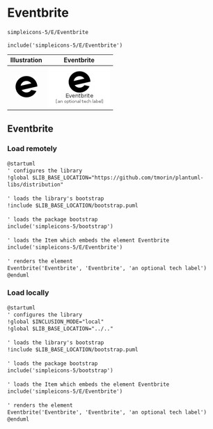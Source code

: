 # Eventbrite


```text
simpleicons-5/E/Eventbrite
```

```text
include('simpleicons-5/E/Eventbrite')
```



| Illustration | Eventbrite |
| :---: | :---: |
| ![illustration for Illustration](../../simpleicons-5/E/Eventbrite.png) | ![illustration for Eventbrite](../../simpleicons-5/E/Eventbrite.Local.png) |




## Eventbrite

### Load remotely
```plantuml
@startuml
' configures the library
!global $LIB_BASE_LOCATION="https://github.com/tmorin/plantuml-libs/distribution"

' loads the library's bootstrap
!include $LIB_BASE_LOCATION/bootstrap.puml

' loads the package bootstrap
include('simpleicons-5/bootstrap')

' loads the Item which embeds the element Eventbrite
include('simpleicons-5/E/Eventbrite')

' renders the element
Eventbrite('Eventbrite', 'Eventbrite', 'an optional tech label')
@enduml
```

### Load locally
```plantuml
@startuml
' configures the library
!global $INCLUSION_MODE="local"
!global $LIB_BASE_LOCATION="../.."

' loads the library's bootstrap
!include $LIB_BASE_LOCATION/bootstrap.puml

' loads the package bootstrap
include('simpleicons-5/bootstrap')

' loads the Item which embeds the element Eventbrite
include('simpleicons-5/E/Eventbrite')

' renders the element
Eventbrite('Eventbrite', 'Eventbrite', 'an optional tech label')
@enduml
```

